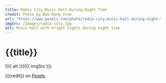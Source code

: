 ```yaml
---
title: Radio City Music Hall During Night Time
credit: Photo by Bao Dang from
url: "https://www.pexels.com/photo/radio-city-music-hall-during-night-time-3700369/"
imgSrc: /images/radio-city.jpg
alt: Music hall with bright lights during night time
---
```


# {{title}}

![{{ alt }}]({{ imgSrc }})

{{credit}} on [Pexels]({{url}})